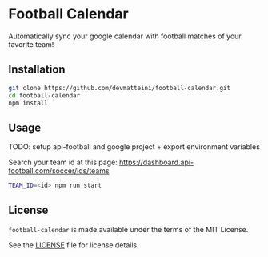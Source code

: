 # Football Calendar

Automatically sync your google calendar with football matches of your favorite team!

## Installation

```bash
git clone https://github.com/devmatteini/football-calendar.git
cd football-calendar
npm install
```

## Usage

TODO: setup api-football and google project + export environment variables

Search your team id at this page: https://dashboard.api-football.com/soccer/ids/teams

```bash
TEAM_ID=<id> npm run start
```

## License

`football-calendar` is made available under the terms of the MIT License.

See the [LICENSE](LICENSE) file for license details.
